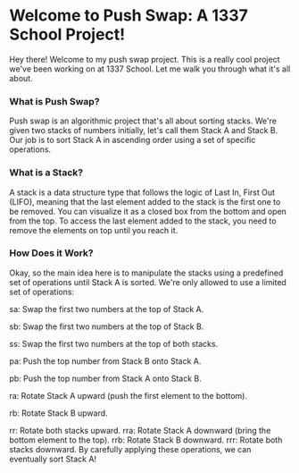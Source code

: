 # Welcome to Push Swap: A 1337 School Project!
Hey there! Welcome to my push swap project. This is a really cool project we've been working on at 1337 School. Let me walk you through what it's all about.

### What is Push Swap?
Push swap is an algorithmic project that's all about sorting stacks. We're given two stacks of numbers initially, let's call them Stack A and Stack B. Our job is to sort Stack A in ascending order using a set of specific operations.

### What is a Stack?
A stack is a data structure type that follows the logic of Last In, First Out (LIFO), meaning that the last element added to the stack is the first one to be removed. You can visualize it as a closed box from the bottom and open from the top. To access the last element added to the stack, you need to remove the elements on top until you reach it.

### How Does it Work?
Okay, so the main idea here is to manipulate the stacks using a predefined set of operations until Stack A is sorted. We're only allowed to use a limited set of operations:

sa: Swap the first two numbers at the top of Stack A.

sb: Swap the first two numbers at the top of Stack B.

ss: Swap the first two numbers at the top of both stacks.

pa: Push the top number from Stack B onto Stack A.

pb: Push the top number from Stack A onto Stack B.

ra: Rotate Stack A upward (push the first element to the bottom).

rb: Rotate Stack B upward.

rr: Rotate both stacks upward.
rra: Rotate Stack A downward (bring the bottom element to the top).
rrb: Rotate Stack B downward.
rrr: Rotate both stacks downward.
By carefully applying these operations, we can eventually sort Stack A!

